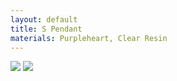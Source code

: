 ```yaml
---
layout: default
title: S Pendant
materials: Purpleheart, Clear Resin
---
```


<img src="{{ site.baseurl }}\pics\2019-May S Pendant\IMG_1328.JPG" class="img-responsive" />

<img src="{{ site.baseurl }}\pics\2019-May S Pendant\IMG_1347.JPG" class="img-responsive" />
